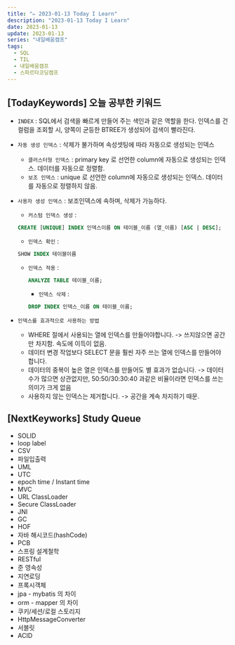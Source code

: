 ```yaml
---
title: "✏️ 2023-01-13 Today I Learn"
description: "2023-01-13 Today I Learn"
date: 2023-01-13
update: 2023-01-13
series: "내일배움캠프"
tags:
  - SQL
  - TIL
  - 내일배움캠프
  - 스파르타코딩캠프
---
```


## [TodayKeywords] 오늘 공부한 키워드

- `INDEX` : SQL에서 검색을 빠르게 만들어 주는 색인과 같은 역할을 한다. 인덱스를 건 컬럼을 조회할 시, 양쪽이 균등한 BTREE가 생성되어 검색이 빨라진다.
- `자동 생성 인덱스` : 삭제가 불가하며 속성셋팅에 따라 자동으로 생성되는 인덱스
  - `클러스터형 인덱스` : primary key 로 선언한 column에 자동으로 생성되는 인덱스. 데이터를 자동으로 정렬함.
  - `보조 인덱스` : unique 로 선언한 column에 자동으로 생성되는 인덱스. 데이터를 자동으로 정렬하지 않음.
- `사용자 생성 인덱스` : 보조인덱스에 속하며, 삭제가 가능하다.

  - `커스텀 인덱스 생성` :

  ```sql
  CREATE [UNIQUE] INDEX 인덱스이름 ON 테이블_이름 (열_이름) [ASC | DESC];
  ```

  - `인덱스 확인` :

  ```sql
  SHOW INDEX 테이블이름
  ```

  - `인덱스 적용` :

    ```sql
    ANALYZE TABLE 테이블_이름;
    ```

    - `인덱스 삭제` :

    ```sql
    DROP INDEX 인덱스_이름 ON 테이블_이름;
    ```

- `인덱스를 효과적으로 사용하는 방법`
  - WHERE 절에서 사용되는 열에 인덱스를 만들어야합니다. -> 쓰지않으면 공간만 차지함. 속도에 이득이 없음.
  - 데이터 변경 작업보다 SELECT 문을 훨씬 자주 쓰는 열에 인덱스를 만들어야 합니다.
  - 데이터의 중복이 높은 열은 인덱스를 만들어도 별 효과가 없습니다. -> 데이터 수가 많으면 상관없지만, 50:50/30:30:40 과같은 비율이라면 인덱스를 쓰는의미가 크게 없음
  - 사용하지 않는 인덱스는 제거합니다. -> 공간을 계속 차지하기 때문.

## [NextKeyworks] Study Queue

- SOLID
- loop label
- CSV
- 파일입출력
- UML
- UTC
- epoch time / Instant time
- MVC
- URL ClassLoader
- Secure ClassLoader
- JNI
- GC
- HOF
- 자바 해시코드(hashCode)
- PCB
- 스프링 설계철학
- RESTful
- 준 영속성
- 지연로딩
- 프록시객체
- jpa - mybatis 의 차이
- orm - mapper 의 차이
- 쿠키/세션/로컬 스토리지
- HttpMessageConverter
- 서블릿
- ACID
